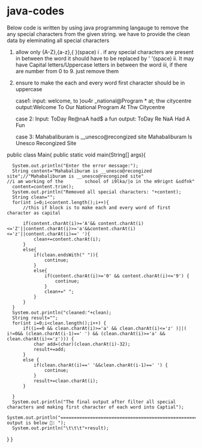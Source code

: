 # java-codes
Below code is written by using java programming langauge to remove the any special characters from the given string. we have to provide the clean data by eleminating all special characters
1. allow only {A-Z},{a-z},{ }(space)
     i . if any special characters are present in between the word it should have to be replaced by ' '(space)
     ii. It may have Capital letters/Uppercase letters in between the word
     iii, if there are number from 0 to 9. just remove them
3. ensure to make the each and every word first character should be in uppercase

   case1: input: welcome, to )ou4r _national@Program * at; thw citycentre
         output:Welcome To Our National Program At Thw Citycentre
         

   case 2: Input: ToDay Re@naA had$ a fun
           output: ToDay Re NaA Had A Fun

   case 3: Mahabaliburam is __unesco@recongized site
           Mahabaliburam Is Unesco Recongized Site

public class Main{
  public static void main(String[] args){

      System.out.println("Enter the error message:");
      String content="Mahabaliburam is __unesco@recongized site";//"Mahabaliburam is __unesco@recongized site"
    //i am working of the        school of i9lka/|o in the m9rignt &sdfnk"
      content=content.trim();
      System.out.println("Removed all special characters: "+content);
      String clean="";
      for(int i=0;i<content.length();i++){
          //this if block is to make each and every word of first character as capital

    	  if(content.charAt(i)>='A'&& content.charAt(i)<='Z'||content.charAt(i)>='a'&&content.charAt(i)<='z'||content.charAt(i)==' '){
    		  clean+=content.charAt(i);
          }
          else{
              if(clean.endsWith(" ")){            
                  continue;
              }
              else{
            	  if(content.charAt(i)>='0' && content.charAt(i)<='9') {
            		  continue;
            	  }
                  clean+=" ";
              }
          }
      }
      System.out.println("cleaned:"+clean);
      String result="";
      for(int i=0;i<clean.length();i++) {
    	  if((i==0 && clean.charAt(i)>='a' && clean.charAt(i)<='z' )||( i!=0&& (clean.charAt(i-1)==' ') && (clean.charAt(i)>='a' && clean.charAt(i)<='z'))) {
    		  char add=(char)(clean.charAt(i)-32);
    		  result+=add;
    	  }
    	  else {
    		  if(clean.charAt(i)==' '&&clean.charAt(i-1)==' ') {
    			  continue;
    		  }
    		  result+=clean.charAt(i);
    	  }
    	  
      }
      System.out.println("The final output after filter all special characters and making first character of each word into Captial");
      System.out.println("==============================================================================================\nfinal output is below 🙂: ");
      System.out.println("\t\t\t"+result);
 
      
  }
}
